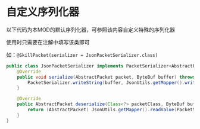 # 自定义序列化器

以下代码为本MOD的默认序列化器，可参照该内容自定义特殊的序列化器

使用时只需要在注解中填写该类即可

如：`@SkillPacket(serializer = JsonPacketSerializer.class)`

```java
public class JsonPacketSerializer implements PacketSerializer<AbstractPacket> {
    @Override
    public void serialize(AbstractPacket packet, ByteBuf buffer) throws Exception {
        PacketSerializer.writeString(buffer, JsonUtils.getMapper().writeValueAsString(packet));
    }

    @Override
    public AbstractPacket deserialize(Class<?> packetClass, ByteBuf buffer) throws Exception {
        return (AbstractPacket) JsonUtils.getMapper().readValue(PacketSerializer.readString(buffer), packetClass);
    }
}
```